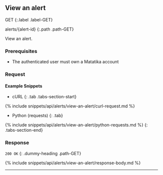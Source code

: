 ## View an alert

GET
{:.label .label-GET}

alerts/{alert-id}
{:.path .path-GET}

View an alert.

### Prerequisites
- The authenticated user must own a Matatika account

### Request

#### Example Snippets
- cURL
{: .tab .tabs-section-start}

{% include snippets/api/alerts/view-an-alert/curl-request.md %}

- Python (requests)
{: .tab}

{% include snippets/api/alerts/view-an-alert/python-requests.md %}
{: .tabs-section-end}

### Response
`200 OK`
{: .dummy-heading .path-GET}

{% include snippets/api/alerts/view-an-alert/response-body.md %}

---
